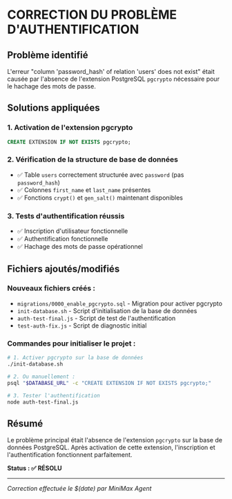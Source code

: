 # CORRECTION DU PROBLÈME D'AUTHENTIFICATION

## Problème identifié
L'erreur "column 'password_hash' of relation 'users' does not exist" était causée par l'absence de l'extension PostgreSQL `pgcrypto` nécessaire pour le hachage des mots de passe.

## Solutions appliquées

### 1. Activation de l'extension pgcrypto
```sql
CREATE EXTENSION IF NOT EXISTS pgcrypto;
```

### 2. Vérification de la structure de base de données
- ✅ Table `users` correctement structurée avec `password` (pas `password_hash`)
- ✅ Colonnes `first_name` et `last_name` présentes
- ✅ Fonctions `crypt()` et `gen_salt()` maintenant disponibles

### 3. Tests d'authentification réussis
- ✅ Inscription d'utilisateur fonctionnelle
- ✅ Authentification fonctionnelle
- ✅ Hachage des mots de passe opérationnel

## Fichiers ajoutés/modifiés

### Nouveaux fichiers créés :
- `migrations/0000_enable_pgcrypto.sql` - Migration pour activer pgcrypto
- `init-database.sh` - Script d'initialisation de la base de données
- `auth-test-final.js` - Script de test de l'authentification
- `test-auth-fix.js` - Script de diagnostic initial

### Commandes pour initialiser le projet :
```bash
# 1. Activer pgcrypto sur la base de données
./init-database.sh

# 2. Ou manuellement :
psql "$DATABASE_URL" -c "CREATE EXTENSION IF NOT EXISTS pgcrypto;"

# 3. Tester l'authentification
node auth-test-final.js
```

## Résumé
Le problème principal était l'absence de l'extension `pgcrypto` sur la base de données PostgreSQL. Après activation de cette extension, l'inscription et l'authentification fonctionnent parfaitement.

**Status : ✅ RÉSOLU**

---
*Correction effectuée le $(date) par MiniMax Agent*
